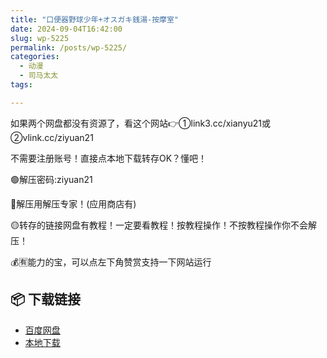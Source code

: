 ```yaml
---
title: "口便器野球少年+オスガキ銭湯-按摩室"
date: 2024-09-04T16:42:00
slug: wp-5225
permalink: /posts/wp-5225/
categories:
  - 动漫
  - 司马太太
tags:

---
```


如果两个网盘都没有资源了，看这个网站👉①link3.cc/xianyu21或②vlink.cc/ziyuan21

不需要注册账号！直接点本地下载转存OK？懂吧！

🟢解压密码:ziyuan21

🔵解压用解压专家！(应用商店有)

🟡转存的链接网盘有教程！一定要看教程！按教程操作！不按教程操作你不会解压！

💰🈶能力的宝，可以点左下角赞赏支持一下网站运行

## 📦 下载链接
- [百度网盘](https://blziyuan21.com/pay-download/5225?key=f9326f8b26&down_id=0)
- [本地下载](https://blziyuan21.com/pay-download/5225?key=f9326f8b26&down_id=1)

